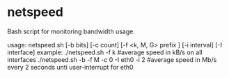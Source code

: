 # netspeed
Bash script for monitoring bandwidth usage.


usage: netspeed.sh [-b bits] [-c count] [-f <k, M, G> prefix ]
 		   [-i <seconds> interval] [-I <interface name> interface]
example:
	./netspeed.sh -f k		      	   #average speed in kB/s on all interfaces
	./netspeed.sh -b -f M -c 0 -I eth0 -i 2    #average speed in Mb/s every 2 seconds unti user-interrupt for eth0

